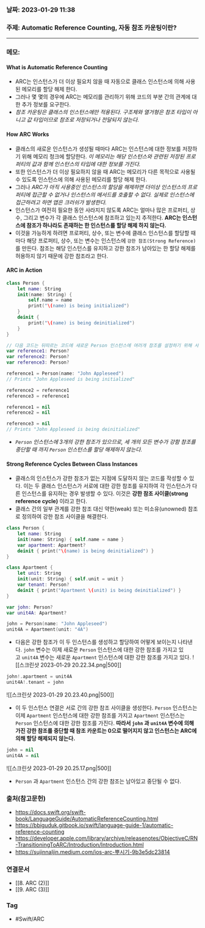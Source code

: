 ### 날짜: 2023-01-29 11:38

### 주제: Automatic Reference Counting, 자동 참조 카운팅이란?
---
### 메모: 
#### What is Automatic Reference Counting
- ARC는 인스턴스가 더 이상 필요치 않을 때 자동으로 클래스 인스턴스에 의해 사용된 메모리를 할당 해제 한다. 
- 그러나 몇 몇의 경우에 ARC는 메모리를 관리하기 위해 코드의 부분 간의 관계에 대한 추가 정보를 요구한다. 
- *참조 카운팅은 클래스의 인스턴스에만 적용된다. 구조체와 열거형은 참조 타입이 아니고 값 타입이므로 참조로 저장되거나 전달되지 않는다.*
#### How ARC Works 
- 클래스의 새로운 인스턴스가 생성될 때마다 ARC는 인스턴스에 대한 정보를 저장하기 위해 메모리 청크에 할당한다. *이 메모리는 해당 인스턴스와 관련된 저장된 프로퍼티의 값과 함께 인스턴스의 타입에 대한 정보를 가진다.* 
- 또한 인스턴스가 더 이상 필요하지 않을 때 ARC는 메모리가 다른 목적으로 사용될 수 있도록 인스턴스에 의해 사용된 메모리를 할당 해제 한다. 
- 그러나 *ARC가 아직 사용중인 인스턴스의 할당을 해제하면 더이상 인스턴스의 프로퍼티에 접근할 수 없거나 인스턴스의 메서드를 호출할 수 없다. 실제로 인스턴스에 접근하려고 하면 앱은 크러쉬가 발생한다.*
- 인스턴스가 여전히 필요한 동안 사라지지 않도록 ARC는 얼마나 많은 프로퍼티, 상수, 그리고 변수가 각 클래스 인스턴스에 참조하고 있는지 추적한다. **ARC는 인스턴스에 참조가 하나라도 존재하는 한 인스턴스를 할당 해제 하지 않는다.**
- 이것을 가능하게 하려면 프로퍼티, 상수, 또는 변수에 클래스 인스턴스를 할당할 때마다 해당 프로퍼티, 상수, 또는 변수는 인스턴스에 `강한 참조(Strong Reference)` 를 만든다. 참조는 해당 인스턴스를 유지하고 강한 참조가 남아있는 한 할당 해제를 허용하지 않기 때문에 강한 참조라고 한다. 
#### ARC in Action
``` swift 
class Person {
    let name: String
    init(name: String) {
        self.name = name
        print("\(name) is being initialized")
    }
    deinit {
        print("\(name) is being deinitialized")
    }
}

// 다음 코드는 뒤따르는 코드에 새로운 Person 인스턴스에 여러개 참조를 설정하기 위해 사용되는 Person? 타입의 3개의 변수를 정의한다. 이 변수는 Person이 아닌 Person?인 옵셔널 타입 이므로 nil의 값으로 자동으로 초기화 되고 현재는 Person 인스턴스를 참조하지 않는다. 
var reference1: Person?
var reference2: Person?
var reference3: Person?

reference1 = Person(name: "John Appleseed")
// Prints "John Appleseed is being initialized"

reference2 = reference1
reference3 = reference1

reference1 = nil
reference2 = nil

reference3 = nil
// Prints "John Appleseed is being deinitialized"
```
- *`Person` 인스턴스에 3개의 강한 참조가 있으므로, 세 개의 모든 변수가 강함 참조를 중단할 때 까지 `Person` 인스턴스를 할당 해제하지 않는다.*
#### Strong Reference Cycles Between Class Instances
- 클래스의 인스턴스가 강한 참조가 없는 지점에 도달하지 않는 코드를 작성할 수 있다. 이는 두 클래스 인스턴스가 서로에 대한 강한 참조를 유지하여 각 인스턴스가 다른 인스턴스를 유지하는 경우 발생할 수 있다. 이것은 **강한 참조 사이클(strong reference cycle)** 이라고 한다.
- 클래스 간의 일부 관계를 강한 참조 대신 약한(weak) 또는 미소유(unowned) 참조로 정의하여 강한 참조 사이클을 해결한다. 
```  swift
class Person {
    let name: String
    init(name: String) { self.name = name }
    var apartment: Apartment?
    deinit { print("\(name) is being deinitialized") }
}

class Apartment {
    let unit: String
    init(unit: String) { self.unit = unit }
    var tenant: Person?
    deinit { print("Apartment \(unit) is being deinitialized") }
}

var john: Person?
var unit4A: Apartment?

john = Person(name: "John Appleseed")
unit4A = Apartment(unit: "4A")
```
- 다음은 강한 참조가 이 두 인스턴스를 생성하고 할당하여 어떻게 보이는지 나타낸다. `john` 변수는 이제 새로운 `Person` 인스턴스에 대한 강한 참조를 가지고 있고 `unit4A` 변수는 새로운 `Apartment` 인스턴스에 대한 강한 참조를 가지고 있다.
![[스크린샷 2023-01-29 20.22.34.png|500]]
``` swift
john!.apartment = unit4A
unit4A!.tenant = john
```
![[스크린샷 2023-01-29 20.23.40.png|500]]
- 이 두 인스턴스 연결은 서로 간의 강한 참조 사이클을 생성한다. `Person` 인스턴스는 이제 `Apartment` 인스턴스에 대한 강한 참조를 가지고 `Apartment` 인스턴스는 `Person` 인스턴스에 대한 강한 참조를 가진다. **따라서 `john` 과 `unit4A` 변수에 의해 가진 강한 참조를 중단할 때 참조 카운트는 0으로 떨어지지 않고 인스턴스는 ARC에 의해 할당 해제되지 않는다.**
``` swift
john = nil
unit4A = nil
```
![[스크린샷 2023-01-29 20.25.17.png|500]]
- `Person` 과 `Apartment` 인스턴스 간의 강한 참조는 남아있고 중단될 수 없다.

### 출처(참고문헌) 
- https://docs.swift.org/swift-book/LanguageGuide/AutomaticReferenceCounting.html
- https://bbiguduk.gitbook.io/swift/language-guide-1/automatic-reference-counting
- https://developer.apple.com/library/archive/releasenotes/ObjectiveC/RN-TransitioningToARC/Introduction/Introduction.html
- https://sujinnaljin.medium.com/ios-arc-뿌시기-9b3e5dc23814

### 연결문서 
- [[8. ARC (2)]]
- [[9. ARC (3)]]

### Tag
- #Swift/ARC